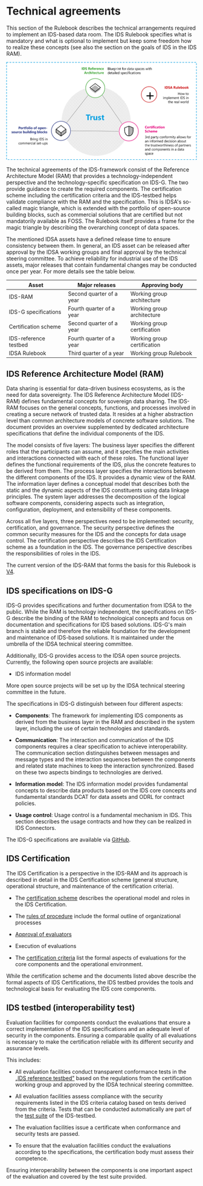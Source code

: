 # Technical agreements

This section of the Rulebook describes the technical arrangements
required to implement an IDS-based data room. The IDS Rulebook specifies
what is mandatory and what is optional to implement but keep some
freedom how to realize these concepts (see also the section on the goals
of IDS in the IDS RAM).

![IDSA Magic Triangle](./media/IDSAMagicTriangle.png)

The technical agreements of the
IDS-framework consist of the Reference Architecture Model (RAM) that
provides a technology-independent perspective and the
technology-specific specification on IDS-G. The two provide guidance to
create the required components. The certification scheme including the
certification criteria and the IDS-testbed helps validate compliance
with the RAM and the specification. This is IDSA's so-called magic
triangle, which is extended with the portfolio of open-source building
blocks, such as commercial solutions that are certified but not
mandatorily available as FOSS. The Rulebook itself provides a frame for
the magic triangle by describing the overarching concept of data spaces.

The mentioned IDSA assets have a defined release time to ensure
consistency between them. In general, an IDS asset can be released after
approval by the IDSA working groups and final approval by the technical
steering committee. To achieve reliability for industrial use of the IDS
assets, major releases that contain fundamental changes may be conducted
once per year. For more details see the table below.

| Asset | Major releases | Approving body |
| ----------------------- | ----------------------- | ----------------------- |
| IDS-RAM  | Second quarter of a year |    Working group architecture |
| IDS-G specifications  |  Fourth quarter of a year |    Working group architecture |
| Certification scheme  |  Second quarter of a year |    Working group certification |
| IDS-reference testbed  | Fourth quarter of a year |     Working group certification |
| IDSA Rulebook |  Third quarter of a year | Working group Rulebook |
  
## IDS Reference Architecture Model (RAM)

Data sharing is essential for data-driven business ecosystems, as is the
need for data sovereignty. The IDS Reference Architecture Model
(IDS-RAM) defines fundamental concepts for sovereign data sharing. The
IDS-RAM focuses on the general concepts, functions, and processes
involved in creating a secure network of trusted data. It resides at a
higher abstraction level than common architecture models of concrete
software solutions. The document provides an overview supplemented by
dedicated architecture specifications that define the individual
components of the IDS.

The model consists of five layers: The business layer specifies the
different roles that the participants can assume, and it specifies the
main activities and interactions connected with each of these roles. The
functional layer defines the functional requirements of the IDS, plus
the concrete features to be derived from them. The process layer
specifies the interactions between the different components of the IDS.
It provides a dynamic view of the RAM. The information layer defines a
conceptual model that describes both the static and the dynamic aspects
of the IDS constituents using data linkage principles. The system layer
addresses the decomposition of the logical software components,
considering aspects such as integration, configuration, deployment, and
extensibility of these components.

Across all five layers, three perspectives need to be implemented:
security, certification, and governance. The security perspective
defines the common security measures for the IDS and the concepts for
data usage control. The certification perspective describes the IDS
Certification scheme as a foundation in the IDS. The governance
perspective describes the responsibilities of roles in the IDS.

The current version of the IDS-RAM that forms the basis for this
Rulebook is [V4](https://docs.internationaldataspaces.org/ids-ram-4/).

## IDS specifications on IDS-G

IDS-G provides specifications and further documentation from IDSA to the
public. While the RAM is technology independent, the specifications on
IDS-G describe the binding of the RAM to technological concepts and
focus on documentation and specifications for IDS based solutions.
IDS-G's main branch is stable and therefore the reliable foundation
for the development and maintenance of IDS-based solutions. It is
maintained under the umbrella of the IDSA technical steering committee.

Additionally, IDS-G provides access to the IDSA open source projects.
Currently, the following open source projects are available:

- IDS information model

More open source projects will be set up by the IDSA technical steering
committee in the future.

The specifications in IDS-G distinguish between four different aspects:

- **Components**: The framework for implementing IDS components as
    derived from the business layer in the RAM and described in the
    system layer, including the use of certain technologies and
    standards.

- **Communication**: The interaction and communication of the IDS
    components requires a clear specification to achieve
    interoperability. The communication section distinguishes between
    messages and message types and the interaction sequences between the
    components and related state machines to keep the interaction
    synchronized. Based on these two aspects bindings to technologies
    are derived.

- **Information model**: The IDS information model provides
    fundamental concepts to describe data products based on the IDS core
    concepts and fundamental standards DCAT for data assets and ODRL for
    contract policies.

- **Usage control**: Usage control is a fundamental mechanism in IDS.
    This section describes the usage contracts and how they can be
    realized in IDS Connectors.

The IDS-G specifications are available via [GitHub](https://github.com/International-Data-Spaces-Association/IDS-G).

## IDS Certification

The IDS Certification is a perspective in the IDS-RAM and its approach
is described in detail in the IDS Certification scheme (general
structure, operational structure, and maintenance of the certification
criteria).

- The [certification scheme](https://github.com/International-Data-Spaces-Association/IDS-RAM_4_0/tree/main/documentation/4_Perspectives_of_the_Reference_Architecture_Model/4_2_Certification_Perspective/CertificationScheme) describes the operational model and
    roles in the IDS Certification.

- The [rules of procedure](https://github.com/International-Data-Spaces-Association/IDS-RAM_4_0/tree/main/documentation/4_Perspectives_of_the_Reference_Architecture_Model/4_2_Certification_Perspective/RulesOfProcedure) include the formal outline of
    organizational processes

- [Approval of evaluators](https://github.com/International-Data-Spaces-Association/IDS-RAM_4_0/tree/main/documentation/4_Perspectives_of_the_Reference_Architecture_Model/4_2_Certification_Perspective/ApprovalScheme)

- Execution of evaluations

- The [certification criteria](https://internationaldataspaces.org/publications/white-papers/) list the formal aspects of
    evaluations for the core components and the operational environment.

While the certification scheme and the documents listed above describe
the formal aspects of IDS Certifications, the IDS testbed provides the
tools and technological basis for evaluating the IDS core components.

## IDS testbed (interoperability test)

Evaluation facilities for components conduct the evaluations that ensure
a correct implementation of the IDS specifications and an adequate level
of security in the components. Ensuring a comparable quality of all
evaluations is necessary to make the certification reliable with its
different security and assurance levels.

This includes:

- All evaluation facilities conduct transparent conformance tests in
    the [„IDS reference testbed"](https://github.com/International-Data-Spaces-Association/IDS-testbed) based on the regulations from the
    certification working group and approved by the IDSA technical
    steering committee.

- All evaluation facilities assess compliance with the security
    requirements listed in the IDS criteria catalog based on tests
    derived from the criteria. Tests that can be conducted automatically
    are part of the [test suite](https://github.com/International-Data-Spaces-Association/IDS-testbed/tree/master/Testsuite) of the IDS-testbed.

- The evaluation facilities issue a certificate when conformance and
    security tests are passed.

- To ensure that the evaluation facilities conduct the evaluations
    according to the specifications, the certification body must assess
    their competence.

Ensuring interoperability between the components is one important aspect
of the evaluation and covered by the test suite provided.
